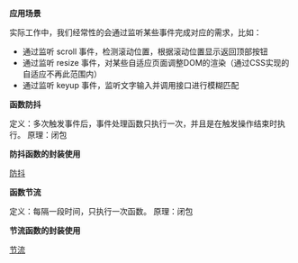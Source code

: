 **应用场景**

实际工作中，我们经常性的会通过监听某些事件完成对应的需求，比如：

- 通过监听 scroll 事件，检测滚动位置，根据滚动位置显示返回顶部按钮
- 通过监听 resize 事件，对某些自适应页面调整DOM的渲染（通过CSS实现的自适应不再此范围内）
- 通过监听 keyup 事件，监听文字输入并调用接口进行模糊匹配

**函数防抖**

定义：多次触发事件后，事件处理函数只执行一次，并且是在触发操作结束时执行。
原理：闭包

**防抖函数的封装使用**

[防抖](./debounce.js)

**函数节流**

定义：每隔一段时间，只执行一次函数。
原理：闭包

**节流函数的封装使用**

[节流](./throttling.js)